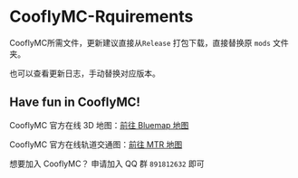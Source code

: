 # CooflyMC-Rquirements

CooflyMC所需文件，更新建议直接从`Release` 打包下载，直接替换原 `mods` 文件夹。

也可以查看更新日志，手动替换对应版本。


## Have fun in CooflyMC!

CooflyMC 官方在线 3D 地图：[前往 Bluemap 地图](http://121.4.32.150:8100/)

CooflyMC 官方在线轨道交通图：[前往 MTR 地图](http://121.4.32.150:8888/)

想要加入 CooflyMC？ 申请加入 QQ 群 `891812632` 即可
